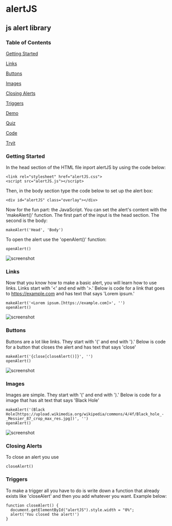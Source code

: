 # alertJS
## js alert library
### Table of Contents
[Getting Started](#getting-started)

[Links](#links)

[Buttons](#buttons)

[Images](#images)

[Closing Alerts](#closing-alerts)

[Triggers](#triggers)

[Demo](https://iannl.github.io/alertJS/src/demo/demo1.html)

[Quiz](https://iannl.github.io/alertJS/quiz/1.html)

[Code](https://github.com/iannl/alertJS/)

[Tryit](https://iannl.github.io/alertJS/tryit/makeTryit)

### Getting Started
In the head section of the HTML file inport alertJS by using the code below:
```
<link rel="stylesheet" href="alertJS.css">
<script src="alertJS.js"></script>
```
Then, in the body section type the code below to set up the alert box:
```
<div id="alertJS" class="overlay"></div>
```
Now for the fun part: the JavaScript.
You can set the alert's content with the 'makeAlert()' function.
The first part of the input is the head section. The second is the body:
```
makeAlert('Head', 'Body')
```
To open the alert use the 'openAlert()' function:
```
openAlert()
```
![screenshot](https://i.ibb.co/FKmVNpW/screenshot.png)
### Links
Now that you know how to make a basic alert, you will learn how to use links.
Links start with '<' and end with '>.'
Below is code for a link that goes to https://example.com and has text that says 'Lorem ipsum.'
```
makeAlert('<Lorem ipsum.[https://example.com]>', '')
openAlert()
```
![screenshot](https://i.ibb.co/0D1cVzy/screenshot2.png)
### Buttons
Buttons are a lot like links.
They start with '{' and end with '}.'
Below is code for a button that closes the alert and has text that says 'close'
```
makeAlert('{close[closeAlert()]}', '')
openAlert()
```
![screenshot](https://i.ibb.co/dDzD8gX/screenshot3.png)
### Images
Images are simple.
They start with '(' and end with ').'
Below is code for a image that has alt text that says 'Black Hole'
```
makeAlert('(Black Hole[https://upload.wikimedia.org/wikipedia/commons/4/4f/Black_hole_-_Messier_87_crop_max_res.jpg])', '')
openAlert()
```
![screenshot](https://i.ibb.co/wp8Vqzy/screenshot4.png)
### Closing Alerts
To close an alert you use
```
closeAlert()
```
### Triggers
To make a trigger all you have to do is write down a function that already exists like 'closeAlert' and then you add whatever you want. Example below:
```
function closeAlert() {
  document.getElementById("alertJS").style.width = "0%";
  alert('You closed the alert!')
}
```
